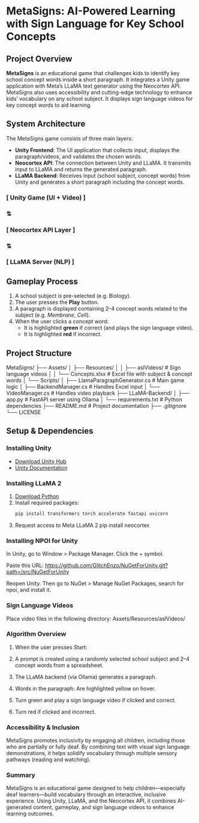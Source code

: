# MetaSigns: AI-Powered Learning with Sign Language for Key School Concepts

## Project Overview
**MetaSigns** is an educational game that challenges kids to identify key school concept words inside a short paragraph. It integrates a Unity game application with Meta’s LLaMA text generator using the Neocortex API. MetaSigns also uses accessibility and cutting-edge technology to enhance kids’ vocabulary on any school subject. It displays sign language videos for key concept words to aid learning.

## System Architecture
The MetaSigns game consists of three main layers:

- **Unity Frontend**: The UI application that collects input, displays the paragraph/videos, and validates the chosen words.  
- **Neocortex API**: The connection between Unity and LLaMA. It transmits input to LLaMA and returns the generated paragraph.  
- **LLaMA Backend**: Receives input (school subject, concept words) from Unity and generates a short paragraph including the concept words.

### [ Unity Game (UI + Video) ]
### ⇅
### [ Neocortex API Layer ]
### ⇅
### [ LLaMA Server (NLP) ]


## Gameplay Process
1. A school subject is pre-selected (e.g. Biology).
2. The user presses the **Play** button.
3. A paragraph is displayed containing 2–4 concept words related to the subject (e.g. *Membrane*, *Cell*).
4. When the user clicks a concept word:
   - It is highlighted **green** if correct (and plays the sign language video).
   - It is highlighted **red** if incorrect.

## Project Structure


MetaSigns/
├── Assets/
│ ├── Resources/
│ │ ├── aslVideos/ # Sign language videos
│ │ └── Concepts.xlsx # Excel file with subject & concept words
│ └── Scripts/
│ ├── LlamaParagraphGenerator.cs # Main game logic
│ ├── BackendManager.cs # Handles Excel input
│ └── VideoManager.cs # Handles video playback
├── LLaMA-Backend/
│ ├── app.py # FastAPI server using Ollama
│ └── requirements.txt # Python dependencies
├── README.md # Project documentation
├── .gitignore
└── LICENSE



## Setup & Dependencies

### Installing Unity
- [Download Unity Hub](https://unity.com/download)
- [Unity Documentation](https://docs.unity3d.com/)

### Installing LLaMA 2
1. [Download Python](https://www.python.org/downloads/)
2. Install required packages:
   ```bash
   pip install transformers torch accelerate fastapi uvicorn
3. Request access to Meta LLaMA 2
   pip install neocortex



### Installing NPOI for Unity

In Unity, go to Window > Package Manager. Click the + symbol.

Paste this URL: https://github.com/GlitchEnzo/NuGetForUnity.git?path=/src/NuGetForUnity

Reopen Unity. Then go to NuGet > Manage NuGet Packages, search for npoi, and install it.

### Sign Language Videos
Place video files in the following directory: Assets/Resources/aslVideos/

### Algorithm Overview

1. When the user presses Start:

2. A prompt is created using a randomly selected school subject and 2–4 concept words from a spreadsheet.

3. The LLaMA backend (via Ollama) generates a paragraph.

4. Words in the paragraph: Are highlighted yellow on hover.

5. Turn green and play a sign language video if clicked and correct.

6. Turn red if clicked and incorrect.

### Accessibility & Inclusion
MetaSigns promotes inclusivity by engaging all children, including those who are partially or fully deaf. By combining text with visual sign language demonstrations, it helps solidify vocabulary through multiple sensory pathways (reading and watching).

### Summary
MetaSigns is an educational game designed to help children—especially deaf learners—build vocabulary through an interactive, inclusive experience. Using Unity, LLaMA, and the Neocortex API, it combines AI-generated content, gameplay, and sign language videos to enhance learning outcomes.
